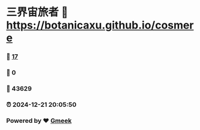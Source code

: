 # 三界宙旅者 :link: https://botanicaxu.github.io/cosmere 
### :page_facing_up: [17](https://botanicaxu.github.io/cosmere/tag.html) 
### :speech_balloon: 0 
### :hibiscus: 43629 
### :alarm_clock: 2024-12-21 20:05:50 
### Powered by :heart: [Gmeek](https://github.com/Meekdai/Gmeek)
